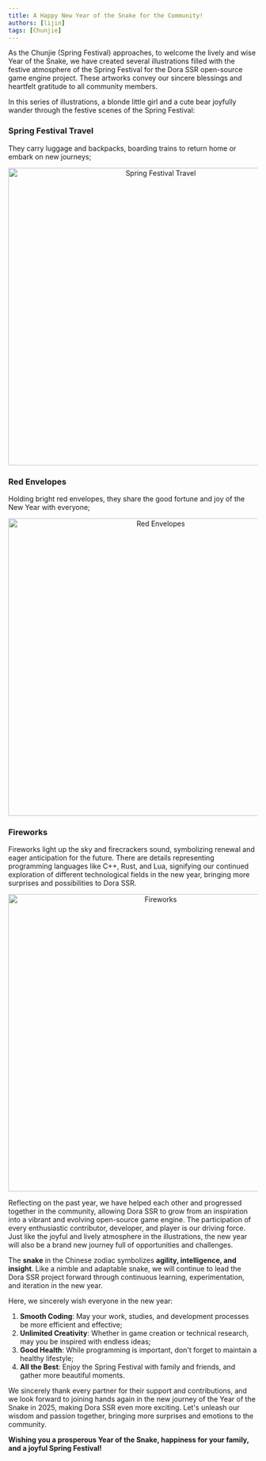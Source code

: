 ```yaml
---
title: A Happy New Year of the Snake for the Community!
authors: [lijin]
tags: [Chunjie]
---
```


As the Chunjie (Spring Festival) approaches, to welcome the lively and wise Year of the Snake, we have created several illustrations filled with the festive atmosphere of the Spring Festival for the Dora SSR open-source game engine project. These artworks convey our sincere blessings and heartfelt gratitude to all community members.

<!-- truncate -->

In this series of illustrations, a blonde little girl and a cute bear joyfully wander through the festive scenes of the Spring Festival:

### Spring Festival Travel

They carry luggage and backpacks, boarding trains to return home or embark on new journeys;

<p align="center">
  <img src={require('@site/static/img/art/chunjie/2.png').default} alt='Spring Festival Travel' width='600px'/>
</p>

### Red Envelopes

Holding bright red envelopes, they share the good fortune and joy of the New Year with everyone;

<p align="center">
  <img src={require('@site/static/img/art/chunjie/1.png').default} alt='Red Envelopes' width='600px'/>
</p>

### Fireworks

Fireworks light up the sky and firecrackers sound, symbolizing renewal and eager anticipation for the future. There are details representing programming languages like C++, Rust, and Lua, signifying our continued exploration of different technological fields in the new year, bringing more surprises and possibilities to Dora SSR.

<p align="center">
	<img src={require('@site/static/img/art/chunjie/3.png').default} alt='Fireworks' width='600px'/>
</p>

Reflecting on the past year, we have helped each other and progressed together in the community, allowing Dora SSR to grow from an inspiration into a vibrant and evolving open-source game engine. The participation of every enthusiastic contributor, developer, and player is our driving force. Just like the joyful and lively atmosphere in the illustrations, the new year will also be a brand new journey full of opportunities and challenges.

The **snake** in the Chinese zodiac symbolizes **agility, intelligence, and insight**. Like a nimble and adaptable snake, we will continue to lead the Dora SSR project forward through continuous learning, experimentation, and iteration in the new year.

Here, we sincerely wish everyone in the new year:

1. **Smooth Coding**: May your work, studies, and development processes be more efficient and effective;
2. **Unlimited Creativity**: Whether in game creation or technical research, may you be inspired with endless ideas;
3. **Good Health**: While programming is important, don't forget to maintain a healthy lifestyle;
4. **All the Best**: Enjoy the Spring Festival with family and friends, and gather more beautiful moments.

We sincerely thank every partner for their support and contributions, and we look forward to joining hands again in the new journey of the Year of the Snake in 2025, making Dora SSR even more exciting. Let's unleash our wisdom and passion together, bringing more surprises and emotions to the community.

**Wishing you a prosperous Year of the Snake, happiness for your family, and a joyful Spring Festival!**

